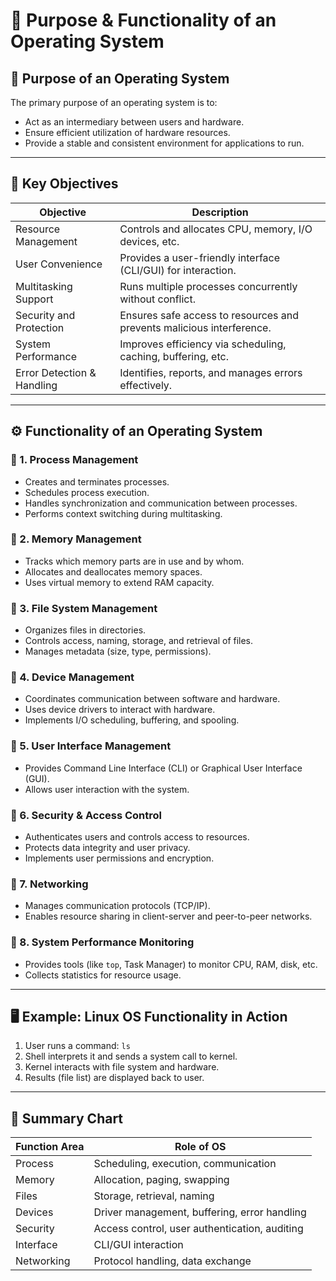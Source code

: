 # 🎯 Purpose & Functionality of an Operating System

## 🧭 Purpose of an Operating System
The primary purpose of an operating system is to:

- Act as an intermediary between users and hardware.
- Ensure efficient utilization of hardware resources.
- Provide a stable and consistent environment for applications to run.

---

## 📌 Key Objectives

| Objective              | Description                                                                 |
|------------------------|-----------------------------------------------------------------------------|
| Resource Management    | Controls and allocates CPU, memory, I/O devices, etc.                        |
| User Convenience       | Provides a user-friendly interface (CLI/GUI) for interaction.               |
| Multitasking Support   | Runs multiple processes concurrently without conflict.                      |
| Security and Protection| Ensures safe access to resources and prevents malicious interference.       |
| System Performance     | Improves efficiency via scheduling, caching, buffering, etc.                |
| Error Detection & Handling | Identifies, reports, and manages errors effectively.                   |

---

## ⚙️ Functionality of an Operating System

### 🔹 1. Process Management
- Creates and terminates processes.
- Schedules process execution.
- Handles synchronization and communication between processes.
- Performs context switching during multitasking.

### 🔹 2. Memory Management
- Tracks which memory parts are in use and by whom.
- Allocates and deallocates memory spaces.
- Uses virtual memory to extend RAM capacity.

### 🔹 3. File System Management
- Organizes files in directories.
- Controls access, naming, storage, and retrieval of files.
- Manages metadata (size, type, permissions).

### 🔹 4. Device Management
- Coordinates communication between software and hardware.
- Uses device drivers to interact with hardware.
- Implements I/O scheduling, buffering, and spooling.

### 🔹 5. User Interface Management
- Provides Command Line Interface (CLI) or Graphical User Interface (GUI).
- Allows user interaction with the system.

### 🔹 6. Security & Access Control
- Authenticates users and controls access to resources.
- Protects data integrity and user privacy.
- Implements user permissions and encryption.

### 🔹 7. Networking
- Manages communication protocols (TCP/IP).
- Enables resource sharing in client-server and peer-to-peer networks.

### 🔹 8. System Performance Monitoring
- Provides tools (like `top`, Task Manager) to monitor CPU, RAM, disk, etc.
- Collects statistics for resource usage.

---

## 🖥️ Example: Linux OS Functionality in Action
1. User runs a command: `ls`
2. Shell interprets it and sends a system call to kernel.
3. Kernel interacts with file system and hardware.
4. Results (file list) are displayed back to user.

---

## 📌 Summary Chart

| Function Area | Role of OS                                  |
|---------------|----------------------------------------------|
| Process       | Scheduling, execution, communication         |
| Memory        | Allocation, paging, swapping                 |
| Files         | Storage, retrieval, naming                   |
| Devices       | Driver management, buffering, error handling |
| Security      | Access control, user authentication, auditing|
| Interface     | CLI/GUI interaction                          |
| Networking    | Protocol handling, data exchange             |
